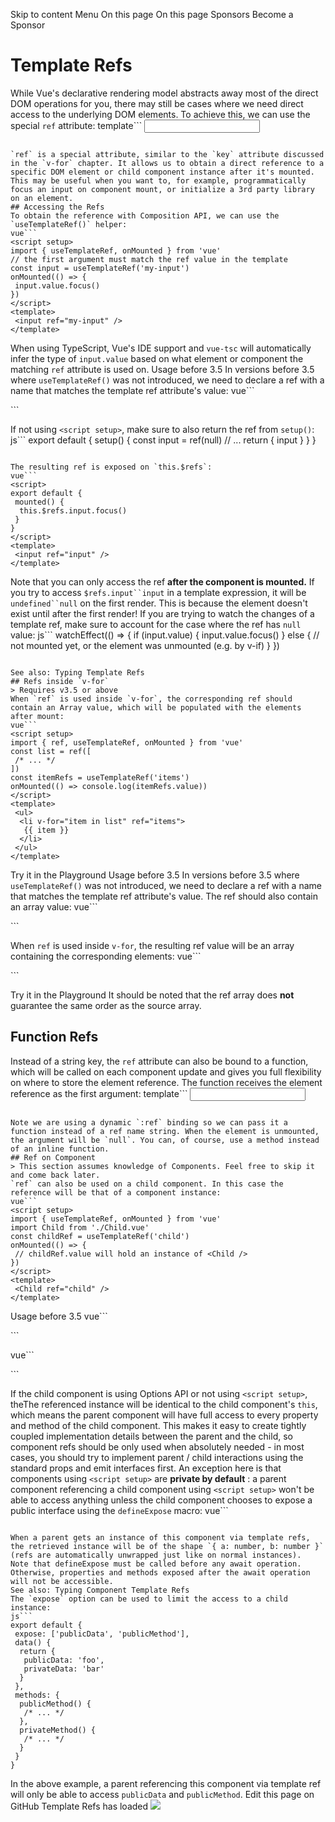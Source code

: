 Skip to content
Menu
On this page 
On this page
Sponsors
Become a Sponsor
# Template Refs ​
While Vue's declarative rendering model abstracts away most of the direct DOM operations for you, there may still be cases where we need direct access to the underlying DOM elements. To achieve this, we can use the special `ref` attribute:
template```
<input ref="input">
```

`ref` is a special attribute, similar to the `key` attribute discussed in the `v-for` chapter. It allows us to obtain a direct reference to a specific DOM element or child component instance after it's mounted. This may be useful when you want to, for example, programmatically focus an input on component mount, or initialize a 3rd party library on an element.
## Accessing the Refs ​
To obtain the reference with Composition API, we can use the `useTemplateRef()` helper:
vue```
<script setup>
import { useTemplateRef, onMounted } from 'vue'
// the first argument must match the ref value in the template
const input = useTemplateRef('my-input')
onMounted(() => {
 input.value.focus()
})
</script>
<template>
 <input ref="my-input" />
</template>
```

When using TypeScript, Vue's IDE support and `vue-tsc` will automatically infer the type of `input.value` based on what element or component the matching `ref` attribute is used on.
Usage before 3.5
In versions before 3.5 where `useTemplateRef()` was not introduced, we need to declare a ref with a name that matches the template ref attribute's value:
vue```
<script setup>
import { ref, onMounted } from 'vue'
// declare a ref to hold the element reference
// the name must match template ref value
const input = ref(null)
onMounted(() => {
 input.value.focus()
})
</script>
<template>
 <input ref="input" />
</template>
```

If not using `<script setup>`, make sure to also return the ref from `setup()`:
js```
export default {
 setup() {
  const input = ref(null)
  // ...
  return {
   input
  }
 }
}
```

The resulting ref is exposed on `this.$refs`:
vue```
<script>
export default {
 mounted() {
  this.$refs.input.focus()
 }
}
</script>
<template>
 <input ref="input" />
</template>
```

Note that you can only access the ref **after the component is mounted.** If you try to access `$refs.input``input` in a template expression, it will be `undefined``null` on the first render. This is because the element doesn't exist until after the first render!
If you are trying to watch the changes of a template ref, make sure to account for the case where the ref has `null` value:
js```
watchEffect(() => {
 if (input.value) {
  input.value.focus()
 } else {
  // not mounted yet, or the element was unmounted (e.g. by v-if)
 }
})
```

See also: Typing Template Refs
## Refs inside `v-for` ​
> Requires v3.5 or above
When `ref` is used inside `v-for`, the corresponding ref should contain an Array value, which will be populated with the elements after mount:
vue```
<script setup>
import { ref, useTemplateRef, onMounted } from 'vue'
const list = ref([
 /* ... */
])
const itemRefs = useTemplateRef('items')
onMounted(() => console.log(itemRefs.value))
</script>
<template>
 <ul>
  <li v-for="item in list" ref="items">
   {{ item }}
  </li>
 </ul>
</template>
```

Try it in the Playground
Usage before 3.5
In versions before 3.5 where `useTemplateRef()` was not introduced, we need to declare a ref with a name that matches the template ref attribute's value. The ref should also contain an array value:
vue```
<script setup>
import { ref, onMounted } from 'vue'
const list = ref([
 /* ... */
])
const itemRefs = ref([])
onMounted(() => console.log(itemRefs.value))
</script>
<template>
 <ul>
  <li v-for="item in list" ref="itemRefs">
   {{ item }}
  </li>
 </ul>
</template>
```

When `ref` is used inside `v-for`, the resulting ref value will be an array containing the corresponding elements:
vue```
<script>
export default {
 data() {
  return {
   list: [
    /* ... */
   ]
  }
 },
 mounted() {
  console.log(this.$refs.items)
 }
}
</script>
<template>
 <ul>
  <li v-for="item in list" ref="items">
   {{ item }}
  </li>
 </ul>
</template>
```

Try it in the Playground
It should be noted that the ref array does **not** guarantee the same order as the source array.
## Function Refs ​
Instead of a string key, the `ref` attribute can also be bound to a function, which will be called on each component update and gives you full flexibility on where to store the element reference. The function receives the element reference as the first argument:
template```
<input :ref="(el) => { /* assign el to a property or ref */ }">
```

Note we are using a dynamic `:ref` binding so we can pass it a function instead of a ref name string. When the element is unmounted, the argument will be `null`. You can, of course, use a method instead of an inline function.
## Ref on Component ​
> This section assumes knowledge of Components. Feel free to skip it and come back later.
`ref` can also be used on a child component. In this case the reference will be that of a component instance:
vue```
<script setup>
import { useTemplateRef, onMounted } from 'vue'
import Child from './Child.vue'
const childRef = useTemplateRef('child')
onMounted(() => {
 // childRef.value will hold an instance of <Child />
})
</script>
<template>
 <Child ref="child" />
</template>
```

Usage before 3.5
vue```
<script setup>
import { ref, onMounted } from 'vue'
import Child from './Child.vue'
const child = ref(null)
onMounted(() => {
 // child.value will hold an instance of <Child />
})
</script>
<template>
 <Child ref="child" />
</template>
```

vue```
<script>
import Child from './Child.vue'
export default {
 components: {
  Child
 },
 mounted() {
  // this.$refs.child will hold an instance of <Child />
 }
}
</script>
<template>
 <Child ref="child" />
</template>
```

If the child component is using Options API or not using `<script setup>`, theThe referenced instance will be identical to the child component's `this`, which means the parent component will have full access to every property and method of the child component. This makes it easy to create tightly coupled implementation details between the parent and the child, so component refs should be only used when absolutely needed - in most cases, you should try to implement parent / child interactions using the standard props and emit interfaces first.
An exception here is that components using `<script setup>` are **private by default** : a parent component referencing a child component using `<script setup>` won't be able to access anything unless the child component chooses to expose a public interface using the `defineExpose` macro:
vue```
<script setup>
import { ref } from 'vue'
const a = 1
const b = ref(2)
// Compiler macros, such as defineExpose, don't need to be imported
defineExpose({
 a,
 b
})
</script>
```

When a parent gets an instance of this component via template refs, the retrieved instance will be of the shape `{ a: number, b: number }` (refs are automatically unwrapped just like on normal instances).
Note that defineExpose must be called before any await operation. Otherwise, properties and methods exposed after the await operation will not be accessible.
See also: Typing Component Template Refs
The `expose` option can be used to limit the access to a child instance:
js```
export default {
 expose: ['publicData', 'publicMethod'],
 data() {
  return {
   publicData: 'foo',
   privateData: 'bar'
  }
 },
 methods: {
  publicMethod() {
   /* ... */
  },
  privateMethod() {
   /* ... */
  }
 }
}
```

In the above example, a parent referencing this component via template ref will only be able to access `publicData` and `publicMethod`.
Edit this page on GitHub
Template Refs has loaded
![](https://cdn.usefathom.com/?h=https%3A%2F%2Fvuejs.org&p=%2Fguide%2Fessentials%2Ftemplate-refs&r=&sid=XNOLWPLB&qs=%7B%7D&cid=2559454)
